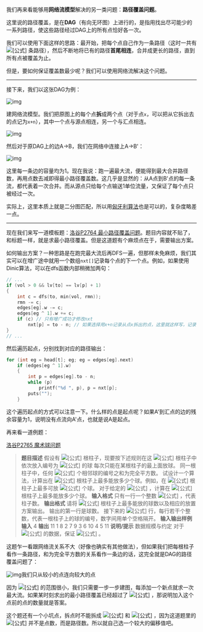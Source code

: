 我们再来看能够用**网络流模型**解决的另一类问题：**路径覆盖问题**。

这里说的路径覆盖，是在**DAG**（有向无环图）上进行的，是指用找出尽可能少的一系列路径，使这些路径经过DAG上的所有点恰好各一次。

我们可以使用下面这样的思路：最开始，把每个点自己作为一条路径（这时一共有 ![[公式]](https://www.zhihu.com/equation?tex=n+) 条路径），然后不断地将已有的路径**首尾相连**，合并成更长的路径，直到所有点被覆盖为止。

但是，要如何保证覆盖数最少呢？我们可以使用网络流解决这个问题。

------

接下来，我们以这张DAG为例：

![img](https://pic1.zhimg.com/80/v2-cf1624121bc7f130adc1bb859c6c22f4_1440w.jpg)

建网络流模型。我们把原图上的每个点**拆**成两个点（对于点`x`，可以把从它拆出去的点记为`x+n`），其中一个点与源点相连，另一个与汇点相连。

![img](https://pic2.zhimg.com/80/v2-8be6911cfe0dff2357ef750e93487466_1440w.jpg)

然后对于原DAG上的边A->B，我们在网络中连接上A->B'：

![img](https://pic4.zhimg.com/80/v2-9115ac6cc2e0dd24ff8cb08bcc55694e_1440w.jpg)

这里每一条边的容量均为1。现在我说：跑一遍最大流，便能得到最大合并路径数，再用点数去减即得最小路径覆盖数。这几乎是显然的：从A点到B'点的每一条流，都代表着一次合并。而从源点只给每个点输送1单位流量，又保证了每个点只被经过一次。

实际上，这里本质上就是二分图匹配，所以用[匈牙利算法](https://zhuanlan.zhihu.com/p/96229700)也是可以的，复杂度略差一点。

------

现在我们来写一道模板题：[洛谷P2764 最小路径覆盖问题](https://link.zhihu.com/?target=https%3A//www.luogu.com.cn/problem/P2764)。题目内容就不贴了，和标题一样，就是求最小路径覆盖。但是这道题有个麻烦点在于，需要输出方案。

如何输出方案？一种思路是在跑完最大流后再DFS一遍，但那样未免麻烦，我们其实可以在增广途中就用一个数组`nxt[]`记录每个点的下一个点。例如，如果使用Dinic算法，可以在dfs函数内部稍微加两句：

```cpp
// ...
if (vol > 0 && lv[to] == lv[p] + 1)
{
    int c = dfs(to, min(vol, rmn));
    rmn -= c;
    edges[eg].w -= c;
    edges[eg ^ 1].w += c;
    if (c) // 只有增广成功才修改nxt
        nxt[p] = to - n; // 如果选择用x+n记录从点x拆出的点，这里就这样写，记录下一个点
}
// ...
```

然后遍历起点，分别找到对应的路径输出：

```cpp
for (int eg = head[t]; eg; eg = edges[eg].next)
    if (edges[eg ^ 1].w)
    {
        int p = edges[eg].to - n;
        while (p)
            printf("%d ", p), p = nxt[p];
        puts("");
    }
```

这个遍历起点的方式可以注意一下。什么样的点是起点呢？如果A'到汇点的边的残余容量为1，说明没有点流向A'点，也就是说A是起点。

再来看一道例题：

[洛谷P2765 魔术球问题](https://link.zhihu.com/?target=https%3A//www.luogu.com.cn/problem/P2765)

> **题目描述**
> 假设有 ![[公式]](https://www.zhihu.com/equation?tex=n) 根柱子，现要按下述规则在这 ![[公式]](https://www.zhihu.com/equation?tex=n+) 根柱子中依次放入编号为 ![[公式]](https://www.zhihu.com/equation?tex=1%2C2%2C3%2C%5Cdots) 的球
> 每次只能在某根柱子的最上面放球。
> 同一根柱子中，任何 ![[公式]](https://www.zhihu.com/equation?tex=2) 个相邻球的编号之和为完全平方数。
> 试设计一个算法，计算出在 ![[公式]](https://www.zhihu.com/equation?tex=n) 根柱子上最多能放多少个球。例如，在 ![[公式]](https://www.zhihu.com/equation?tex=4) 根柱子上最多可放 ![[公式]](https://www.zhihu.com/equation?tex=11) 个球。
> 对于给定的 ![[公式]](https://www.zhihu.com/equation?tex=n) ，计算在 ![[公式]](https://www.zhihu.com/equation?tex=n) 根柱子上最多能放多少个球。
> **输入格式**
> 只有一行一个整数 ![[公式]](https://www.zhihu.com/equation?tex=n) ，代表柱子数。
> **输出格式**
> 请将 ![[公式]](https://www.zhihu.com/equation?tex=n) 根柱子上最多能放的球数以及相应的放置方案输出。
> 输出的第一行是球数。
> 接下来的 ![[公式]](https://www.zhihu.com/equation?tex=n) 行，每行若干个整数，代表一根柱子上的球的编号，数字间用单个空格隔开。
> **输入输出样例**
> **输入**
> 4
> **输出**
> 11
> 1 8
> 2 7 9
> 3 6 10
> 4 5 11
> **说明/提示**
> 数据规模与约定
> 对于 ![[公式]](https://www.zhihu.com/equation?tex=100%5C%25) 的数据，保证 ![[公式]](https://www.zhihu.com/equation?tex=1+%5Cleq+n+%5Cleq+55) 。

这题乍一看跟网络流关系不大（好像也确实有其他做法），但如果我们把每根柱子看作一条路径，和为完全平方数的关系看作一条边的话，这完全就是DAG的路径覆盖问题了：

![img](https://picb.zhimg.com/80/v2-28f84cb18d1c6082bb7ec61cead634b5_1440w.jpg)我们只从较小的点连向较大的点

因为 ![[公式]](https://www.zhihu.com/equation?tex=n) 的范围很小，我们只需要一步一步建图，每添加一个新点就求一次最大流。如果某时刻求出的最小路径覆盖已经超过了 ![[公式]](https://www.zhihu.com/equation?tex=n) ，那说明加入这个点前的点的数量就是答案。

这个题还有一个小坑点，拆点时不能拆成 ![[公式]](https://www.zhihu.com/equation?tex=x) 和 ![[公式]](https://www.zhihu.com/equation?tex=x%2Bn) ，因为这道题里的 ![[公式]](https://www.zhihu.com/equation?tex=n) 并不是点数，而是路径数。所以就自己选一个较大的偏移值吧。

